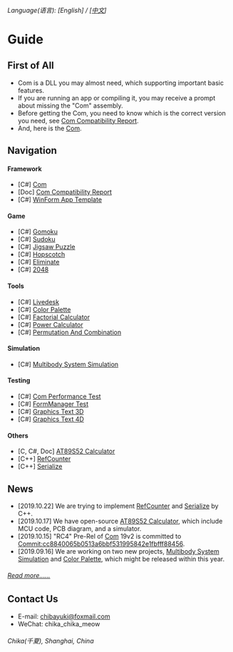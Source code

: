###### Language\(语言\): \[English\] / \[[中文](README.md)\]

# Guide

## First of All
- Com is a DLL you may almost need, which supporting important basic features.
- If you are running an app or compiling it, you may receive a prompt about missing the "Com" assembly.
- Before getting the Com, you need to know which is the correct version you need, see [Com Compatibility Report](https://github.com/chibayuki/ComCmptReport).
- And, here is the [Com](https://github.com/chibayuki/Com).

## Navigation
#### Framework
- \[C#\] [Com](https://github.com/chibayuki/Com)
- \[Doc\] [Com Compatibility Report](https://github.com/chibayuki/ComCmptReport)
- \[C#\] [WinForm App Template](https://github.com/chibayuki/WinFormAppTemplate)

#### Game
- \[C#\] [Gomoku](https://github.com/chibayuki/Gomoku)
- \[C#\] [Sudoku](https://github.com/chibayuki/Sudoku)
- \[C#\] [Jigsaw Puzzle](https://github.com/chibayuki/JigsawPuzzle)
- \[C#\] [Hopscotch](https://github.com/chibayuki/Hopscotch)
- \[C#\] [Eliminate](https://github.com/chibayuki/Eliminate)
- \[C#\] [2048](https://github.com/chibayuki/2048)

#### Tools
- \[C#\] [Livedesk](https://github.com/chibayuki/Livedesk)
- \[C#\] [Color Palette](https://github.com/chibayuki/ColorPalette)
- \[C#\] [Factorial Calculator](https://github.com/chibayuki/FactorialCalculator)
- \[C#\] [Power Calculator](https://github.com/chibayuki/PowerCalculator)
- \[C#\] [Permutation And Combination](https://github.com/chibayuki/PermutationAndCombination)

#### Simulation
- \[C#\] [Multibody System Simulation](https://github.com/chibayuki/MultibodySystemSimulation)

#### Testing
- \[C#\] [Com Performance Test](https://github.com/chibayuki/ComPerfTest)
- \[C#\] [FormManager Test](https://github.com/chibayuki/FormManagerTest)
- \[C#\] [Graphics Text 3D](https://github.com/chibayuki/GraphicsText3D)
- \[C#\] [Graphics Text 4D](https://github.com/chibayuki/GraphicsText4D)

#### Others
- \[C, C#, Doc\] [AT89S52 Calculator](https://github.com/chibayuki/AT89S52Calculator)
- \[C++\] [RefCounter](https://github.com/chibayuki/RefCounter)
- \[C++\] [Serialize](https://github.com/chibayuki/Serialize)

## News
- \[2019.10.22\] We are trying to implement [RefCounter](https://github.com/chibayuki/RefCounter) and [Serialize](https://github.com/chibayuki/Serialize) by C++.
- \[2019.10.17\] We have open-source [AT89S52 Calculator](https://github.com/chibayuki/AT89S52Calculator), which include MCU code, PCB diagram, and a simulator.
- \[2019.10.15\] "RC4" Pre-Rel of [Com](https://github.com/chibayuki/Com) 19v2 is committed to [Commit:cc8840065b0513a6bbf531995842e1fbfff88456](https://github.com/chibayuki/Com/commit/cc8840065b0513a6bbf531995842e1fbfff88456).
- \[2019.09.16\] We are working on two new projects, [Multibody System Simulation](https://github.com/chibayuki/MultibodySystemSimulation) and [Color Palette](https://github.com/chibayuki/ColorPalette), which might be released within this year.
###### [Read more……](News_1033.md)

## Contact Us
- E-mail: chibayuki@foxmail.com
- WeChat: chika_chika_meow
###### Chika(千夏), Shanghai, China
